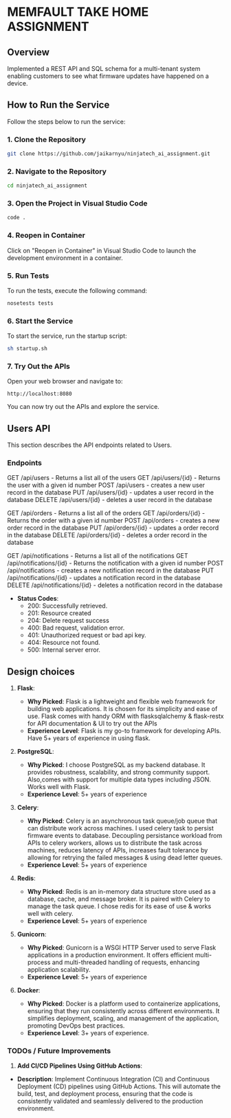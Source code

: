 
# MEMFAULT TAKE HOME ASSIGNMENT 

## Overview

Implemented a REST API and SQL schema for a multi-tenant system enabling customers to see what firmware updates have happened on a device.

## How to Run the Service

Follow the steps below to run the service:

### 1. Clone the Repository

```bash
git clone https://github.com/jaikarnyu/ninjatech_ai_assignment.git
```

### 2. Navigate to the Repository

```bash
cd ninjatech_ai_assignment
```

### 3. Open the Project in Visual Studio Code

```bash
code .
```

### 4. Reopen in Container

Click on "Reopen in Container" in Visual Studio Code to launch the development environment in a container.

### 5. Run Tests

To run the tests, execute the following command:

```bash
nosetests tests
```


### 6. Start the Service

To start the service, run the startup script:

```bash
sh startup.sh
```

### 7. Try Out the APIs

Open your web browser and navigate to:

```
http://localhost:8080
```

You can now try out the APIs and explore the service.


## Users API

This section describes the API endpoints related to Users.


### Endpoints

GET /api/users - Returns a list all of the users
GET /api/users/{id} - Returns the user with a given id number
POST /api/users - creates a new user record in the database
PUT /api/users/{id} - updates a user record in the database
DELETE /api/users/{id} - deletes a user record in the database

GET /api/orders - Returns a list all of the orders
GET /api/orders/{id} - Returns the order with a given id number
POST /api/orders - creates a new order record in the database
PUT /api/orders/{id} - updates a order record in the database
DELETE /api/orders/{id} - deletes a order record in the database


GET /api/notifications - Returns a list all of the notifications
GET /api/notifications/{id} - Returns the notification with a given id number
POST /api/notifications - creates a new notification record in the database
PUT /api/notifications/{id} - updates a notification record in the database
DELETE /api/notifications/{id} - deletes a notification record in the database



- **Status Codes**:
  - 200: Successfully retrieved.
  - 201: Resource created
  - 204: Delete request success
  - 400: Bad request, validation error.
  - 401: Unauthorized request or bad api key.
  - 404: Resource not found.
  - 500: Internal server error.


## Design choices

1. **Flask**:
   - **Why Picked**: Flask is a lightweight and flexible web framework for building web applications. It is chosen for its simplicity and ease of use. Flask comes with handy ORM with flasksqlalchemy & flask-restx for API documentation & UI to try out the APIs
   - **Experience Level**: Flask is my go-to framework for developing APIs. Have 5+ years of experience in using flask.

2. **PostgreSQL**:
   - **Why Picked**: I choose PostgreSQL as my backend database. It provides robustness, scalability, and strong community support. Also,comes with support for multiple data types including JSON. Works well with Flask.
   - **Experience Level**: 5+ years of experience

3. **Celery**:
   - **Why Picked**: Celery is an asynchronous task queue/job queue that can distribute work across machines. I used celery task to persist firmware events to database. Decoupling persistance workload from APIs to celery workers, allows us to distribute the task across machines, reduces latency of APIs, increases fault tolerance by allowing for retrying the failed messages & using dead letter queues.
   - **Experience Level**: 5+ years of experience
  
4. **Redis**:
   - **Why Picked**: Redis is an in-memory data structure store used as a database, cache, and message broker. It is paired with Celery to manage the task queue. I chose redis for its ease of use & works well with celery.
   - **Experience Level**: 5+ years of experience

5. **Gunicorn**:
   - **Why Picked**: Gunicorn is a WSGI HTTP Server used to serve Flask applications in a production environment. It offers efficient multi-process and multi-threaded handling of requests, enhancing application scalability.
   - **Experience Level**: 5+ years of experience

6. **Docker**:
   - **Why Picked**: Docker is a platform used to containerize applications, ensuring that they run consistently across different environments. It simplifies deployment, scaling, and management of the application, promoting DevOps best practices.
   - **Experience Level**: 3+ years of experience.


### TODOs / Future Improvements

1. **Add CI/CD Pipelines Using GitHub Actions**:
- **Description**: Implement Continuous Integration (CI) and Continuous Deployment (CD) pipelines using GitHub Actions. This will automate the build, test, and deployment process, ensuring that the code is consistently validated and seamlessly delivered to the production environment.

